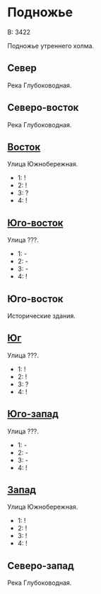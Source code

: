 # Подножье

В:  3422

Подножье утреннего холма.

## Север

Река Глубоководная.

## Северо-восток

Река Глубоководная.

## [Восток](./540120.md)

Улица Южнобережная.

* 1:    !
* 2:    !
* 3:    ?
* 4:    !

## [Юго-восток](./530130.md)

Улица ???.

* 1:    -
* 2:    -
* 3:    -
* 4:    !

## Юго-восток

Исторические здания.

## [Юг](./520135.md)

Улица ???.

* 1:    !
* 2:    !
* 3:    ?
* 4:    !

## [Юго-запад](./500130.md)

Улица ???.

* 1:    -
* 2:    -
* 3:    -
* 4:    !

## [Запад](./500120.md)

Улица Южнобережная.

* 1:    !
* 2:    !
* 3:    !
* 4:    !

## Северо-запад

Река Глубоководная.
